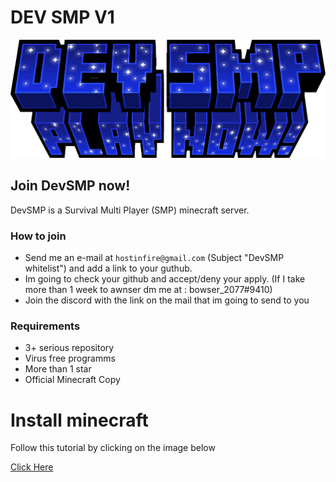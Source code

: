 # DEV SMP V1

![Image](/title.png)

## Join DevSMP now!
DevSMP is a Survival Multi Player (SMP) minecraft server.

### How to join

- Send me an e-mail at ```hostinfire@gmail.com``` (Subject "DevSMP whitelist") and add a link to your guthub.
- Im going to check your github and accept/deny your apply. (If I take more than 1 week to awnser dm me at : bowser_2077#9410)
- Join the discord with the link on the mail that im going to send to you

### Requirements

- 3+ serious repository
- Virus free programms
- More than 1 star
- Official Minecraft Copy

# Install minecraft

Follow this tutorial by clicking on the image below

[Click Here](https://www.youtube.com/watch?v=XHNnzGOpf6M)
